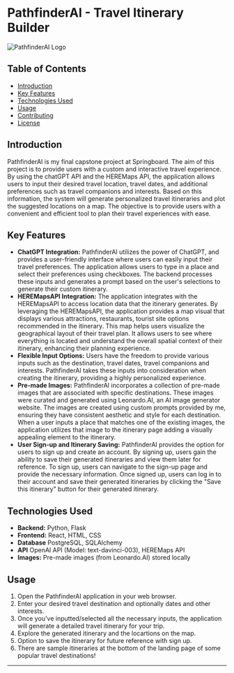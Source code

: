 # PathfinderAI - Travel Itinerary Builder

![PathfinderAI Logo](.../src/images/../../../src/images/PathfinderLogo.png)

## Table of Contents

- [Introduction](#introduction)
- [Key Features](#key-features)
- [Technologies Used](#technologies-used)
- [Usage](#usage)
- [Contributing](#contributing)
- [License](#license)

## Introduction

PathfinderAI is my final capstone project at Springboard. The aim of this project is to provide users with a custom and interactive travel experience. By using the chatGPT API and the HEREMaps API, the application allows users to input their desired travel location, travel dates, and additional preferences such as travel companions and interests. Based on this information, the system will generate personalized travel itineraries and plot the suggested locations on a map. The objective is to provide users with a convenient and efficient tool to plan their travel experiences with ease.

## Key Features

- **ChatGPT Integration:** PathfinderAI utilizes the power of ChatGPT, and provides a user-friendly interface where users can easily input their travel preferences. The application allows users to type in a place and select their preferences using checkboxes. The backend processes these inputs and generates a prompt based on the user's selections to generate their custom itinerary.
- **HEREMapsAPI Integration:** The application integrates with the HEREMapsAPI to access location data that the itinerary generates. By leveraging the HEREMapsAPI, the application provides a map visual that displays  various attractions, restaurants, tourist site options recommended in the itinerary. This map helps users visualize the geographical layout of their travel plan. It allows users to see where everything is located and understand the overall spatial context of their itinerary, enhancing their planning experience.
- **Flexible Input Options:** Users have the freedom to provide various inputs such as the destination, travel dates, travel companions and interests. PathfinderAI takes these inputs into consideration when creating the itinerary, providing a highly personalized experience.
- **Pre-made Images:** PathfinderAI incorporates a collection of pre-made images that are associated with specific destinations. These images were curated and generated using Leonardo.AI, an AI image generator website. The images are created using custom prompts provided by me, ensuring they have consistent aesthetic and style for each destination. When a user inputs a place that matches one of the existing images, the application utilizes that image to the itinerary page adding a visually appealing element to the itinerary.
- **User Sign-up and Itinerary Saving:** PathfinderAI provides the option for users to sign up and create an account. By signing up, users gain the ability to save their generated itineraries and view them later for reference. To sign up, users can navigate to the sign-up page and provide the necessary information. Once signed up, users can log in to their account and save their generated itineraries by clicking the "Save this itinerary" button for their generated itinerary.


## Technologies Used

- **Backend:** Python, Flask
- **Frontend:** React, HTML, CSS
- **Database** PostgreSQL, SQLAlchemy
- **API** OpenAI API (Model: text-davinci-003), HEREMaps API 
- **Images:** Pre-made images (from Leonardo.AI) stored locally


## Usage

1. Open the PathfinderAI application in your web browser.
2. Enter your desired travel destination and optionally dates and other interests.
3. Once you've inputted/selected all the necessary inputs, the application will generate a detailed travel itinerary for your trip.
4. Explore the generated itinerary and the locartions on the map.
5. Option to save the itinerary for future reference with sign up.
6. There are sample itineraries at the bottom of the landing page of some popular travel destinations!

---
